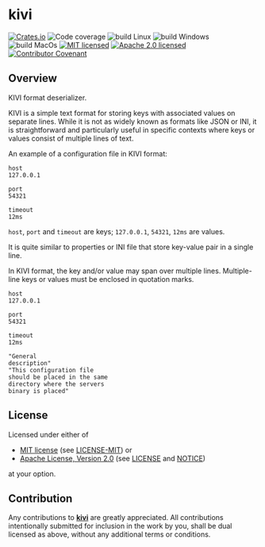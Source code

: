 # kivi

[![Crates.io][crates-badge]][crates-url]
![Code coverage][coverage-badge]
![build Linux][build-badge-linux]
![build Windows][build-badge-windows]
![build MacOs][build-badge-macos]
[![MIT licensed][mit-badge]][mit-license-url]
[![Apache 2.0 licensed][apache-badge]][apache-license-url]
[![Contributor Covenant][cc-badge]][cc-url]

[crates-badge]: https://img.shields.io/crates/v/kivi.svg
[crates-url]: https://crates.io/crates/kivi
[mit-badge]: https://img.shields.io/badge/License-MIT-blue.svg
[mit-url]: https://opensource.org/licenses/MIT
[mit-license-url]: https://github.com/EngosSoftware/kivi/blob/main/LICENSE-MIT
[apache-badge]: https://img.shields.io/badge/License-Apache%202.0-blue.svg
[apache-url]: https://www.apache.org/licenses/LICENSE-2.0
[apache-license-url]: https://github.com/EngosSoftware/kivi/blob/main/LICENSE
[apache-notice-url]: https://github.com/EngosSoftware/kivi/blob/main/NOTICE
[build-badge-linux]: https://github.com/EngosSoftware/kivi/actions/workflows/build-linux.yml/badge.svg
[build-badge-windows]: https://github.com/EngosSoftware/kivi/actions/workflows/build-windows.yml/badge.svg
[build-badge-macos]: https://github.com/EngosSoftware/kivi/actions/workflows/build-macos.yml/badge.svg
[coverage-badge]: https://img.shields.io/badge/Code%20coverage-100%25-green.svg
[cc-badge]: https://img.shields.io/badge/Contributor%20Covenant-2.1-4baaaa.svg
[cc-url]: https://github.com/EngosSoftware/kivi/blob/main/CODE_OF_CONDUCT.md

[kivi]: https://github.com/EngosSoftware/kivi
[headless_chrome]: https://crates.io/crates/headless_chrome
[html2pdf]: https://crates.io/crates/html2pdf
[report a bug]: https://github.com/EngosSoftware/kivi/issues

## Overview

KIVI format deserializer.

KIVI is a simple text format for storing keys with associated values on separate lines.
While it is not as widely known as formats like JSON or INI, it is straightforward
and particularly useful in specific contexts where keys or values consist
of multiple lines of text.

An example of a configuration file in KIVI format:

```text
host
127.0.0.1

port
54321

timeout
12ms
```

`host`, `port` and `timeout` are keys; `127.0.0.1`, `54321`, `12ms` are values.

It is quite similar to properties or INI file that store key-value pair in a single line.

In KIVI format, the key and/or value may span over multiple lines.
Multiple-line keys or values must be enclosed in quotation marks.

 ```text
host
127.0.0.1

port
54321

timeout
12ms

"General
 description"
"This configuration file
 should be placed in the same
 directory where the servers
 binary is placed"
```

## License

Licensed under either of

- [MIT license][mit-url] (see [LICENSE-MIT][mit-license-url]) or
- [Apache License, Version 2.0][apache-url] (see [LICENSE][apache-license-url] and [NOTICE][apache-notice-url])

at your option.

## Contribution

Any contributions to **[kivi]** are greatly appreciated.
All contributions intentionally submitted for inclusion in the work by you,
shall be dual licensed as above, without any additional terms or conditions.
